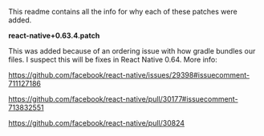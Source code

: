 This readme contains all the info for why each of these patches were added.

**react-native+0.63.4.patch**

This was added because of an ordering issue with how gradle bundles our files.
I suspect this will be fixes in React Native 0.64. More info:

https://github.com/facebook/react-native/issues/29398#issuecomment-711127186

https://github.com/facebook/react-native/pull/30177#issuecomment-713832551

https://github.com/facebook/react-native/pull/30824

